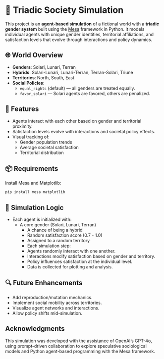 # 🧬 Triadic Society Simulation

This project is an **agent-based simulation** of a fictional world with a **triadic gender system** built using the [Mesa](https://mesa.readthedocs.io/en/stable/) framework in Python. It models individual agents with unique gender identities, territorial affiliations, and satisfaction levels that evolve through interactions and policy dynamics.

## 🌐 World Overview

- **Genders**: Solari, Lunari, Terran
- **Hybrids**: Solari-Lunari, Lunari-Terran, Terran-Solari, Triune
- **Territories**: North, South, East
- **Social Policies**: 
  - `equal_rights` (default) — all genders are treated equally.
  - `favor_solari` — Solari agents are favored, others are penalized.

## 🚀 Features

- Agents interact with each other based on gender and territorial proximity.
- Satisfaction levels evolve with interactions and societal policy effects.
- Visual tracking of:
  - Gender population trends
  - Average societal satisfaction
  - Territorial distribution

## 📦 Requirements

Install Mesa and Matplotlib:

```bash
pip install mesa matplotlib
```

## 🧠 Simulation Logic

- Each agent is initialized with:
  -	A core gender (Solari, Lunari, Terran)
	-	A chance of being a hybrid
	-	Random satisfaction score (0.7 - 1.0)
	-	Assigned to a random territory
	-	Each simulation step:
	-	Agents randomly interact with one another.
	-	Interactions modify satisfaction based on gender and territory.
	-	Policy influences satisfaction at the individual level.
	-	Data is collected for plotting and analysis.

## 🔍 Future Enhancements
-	Add reproduction/mutation mechanics.
-	Implement social mobility across territories.
-	Visualize agent networks and interactions.
-	Allow policy shifts mid-simulation.


## Acknowledgments

This simulation was developed with the assistance of OpenAI’s GPT-4o, using prompt-driven collaboration to explore speculative sociological models and Python agent-based programming with the Mesa framework.
